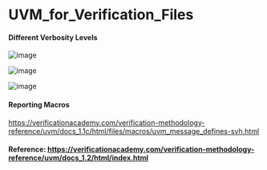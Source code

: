 # UVM_for_Verification_Files

#### Different Verbosity Levels
![image](https://github.com/srsapireddy/UVM_for_Verification_Files/assets/32967087/27bad4fe-a458-46ea-9173-cfda5f157145)

![image](https://github.com/srsapireddy/UVM_for_Verification_Files/assets/32967087/3075d3ed-1015-40a3-9d87-e2b0656af7d8)

![image](https://github.com/srsapireddy/UVM_for_Verification_Files/assets/32967087/aad1bd2e-15de-4d73-91b1-c09325ac5e2f)

#### Reporting Macros
https://verificationacademy.com/verification-methodology-reference/uvm/docs_1.1c/html/files/macros/uvm_message_defines-svh.html

#### Reference: https://verificationacademy.com/verification-methodology-reference/uvm/docs_1.2/html/index.html
